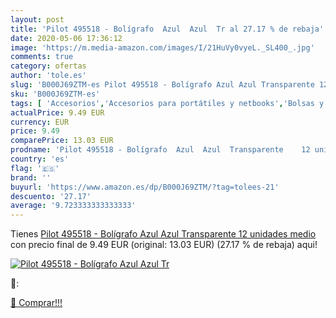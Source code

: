 ```yaml
---
layout: post
title: 'Pilot 495518 - Bolígrafo  Azul  Azul  Tr al 27.17 % de rebaja'
date: 2020-05-06 17:36:12
image: 'https://m.media-amazon.com/images/I/21HuVy0vyeL._SL400_.jpg'
comments: true
category: ofertas
author: 'tole.es'
slug: 'B000J69ZTM-es Pilot 495518 - Bolígrafo Azul Azul Transparente 12...'
sku: 'B000J69ZTM-es'
tags: [ 'Accesorios','Accesorios para portátiles y netbooks','Bolsas y fundas para portátiles y netbooks','Cámaras analógicas','Cámaras instantáneas analógicas','Electrónica','Fotografía y videocámaras','Herramientas de mano para jardinería','Informática','Jardinería','Jardín','Mochilas para portátiles y netbooks','Tabletas gráficas','Teclados, ratones y periféricos de entrada','Tijeras de podar para jardinería','bolígrafo', ]
actualPrice: 9.49 EUR
currency: EUR
price: 9.49
comparePrice: 13.03 EUR
prodname: 'Pilot 495518 - Bolígrafo  Azul  Azul  Transparente    12 unidades  medio'
country: 'es'
flag: '🇪🇸'
brand: ''
buyurl: 'https://www.amazon.es/dp/B000J69ZTM/?tag=tolees-21'
descuento: '27.17'
average: '9.723333333333333'
---
```


Tienes [Pilot 495518 - Bolígrafo  Azul  Azul  Transparente    12 unidades  medio](https://www.amazon.es/dp/B000J69ZTM/?tag=tolees-21) con precio final de  9.49 EUR (original: 13.03 EUR) (27.17 %  de rebaja) aqui!

[![Pilot 495518 - Bolígrafo  Azul  Azul  Tr](https://m.media-amazon.com/images/I/21HuVy0vyeL._SL400_.jpg)](https://www.amazon.es/dp/B000J69ZTM/?tag=tolees-21)

🔎:


[🛒 Comprar!!!](https://www.amazon.es/dp/B000J69ZTM/?tag=tolees-21)
